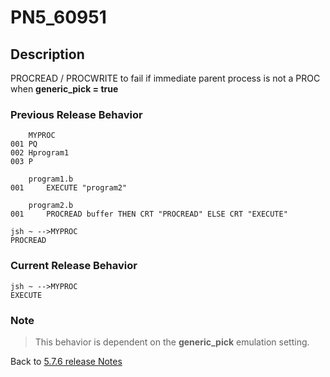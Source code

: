 # PN5_60951

<PageHeader />

## Description

PROCREAD / PROCWRITE to fail if immediate parent process is not a PROC when **generic\_pick = true**

### Previous Release Behavior

```
    MYPROC
001 PQ
002 Hprogram1
003 P

    program1.b
001     EXECUTE "program2"

    program2.b
001     PROCREAD buffer THEN CRT "PROCREAD" ELSE CRT "EXECUTE"

jsh ~ -->MYPROC
PROCREAD
```

### Current Release Behavior

```
jsh ~ -->MYPROC
EXECUTE
```

### Note

>This behavior is dependent on the **generic\_pick** emulation setting.

Back to [5.7.6 release Notes](../jbase-5.7.6-release-notes/README.md)
